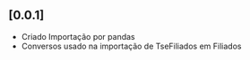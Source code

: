 ## [0.0.1]
- Criado Importação por pandas
- Conversos usado na importação de TseFiliados em Filiados